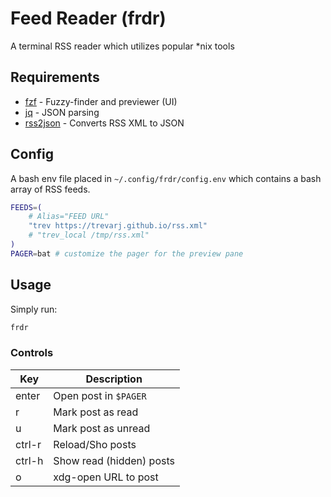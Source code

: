 # Feed Reader (frdr)

A terminal RSS reader which utilizes popular *nix tools

## Requirements
- [fzf](https://github.com/junegunn/fzf) - Fuzzy-finder and previewer (UI)
- [jq](https://github.com/jqlang/jq) - JSON parsing
- [rss2json](https://github.com/trevarj/rss2json) - Converts RSS XML to JSON

## Config
A bash env file placed in `~/.config/frdr/config.env` which contains a bash
array of RSS feeds.

```sh
FEEDS=(
	# Alias="FEED URL"
	"trev https://trevarj.github.io/rss.xml"
	# "trev_local /tmp/rss.xml"
)
PAGER=bat # customize the pager for the preview pane
```

## Usage

Simply run:
```sh
frdr
```

### Controls
| Key    | Description
| ---    | ---
| enter  | Open post in `$PAGER`
| r      | Mark post as read
| u      | Mark post as unread
| ctrl-r | Reload/Sho posts
| ctrl-h | Show read (hidden) posts
| o      | xdg-open URL to post

